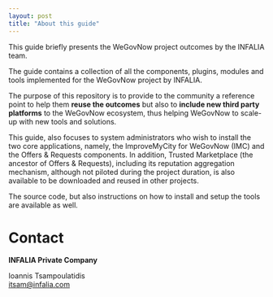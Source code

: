 ```yaml
---
layout: post
title: "About this guide"
---
```


This guide briefly presents the WeGovNow project outcomes by the INFALIA team.

The guide contains a collection of all the components, plugins, modules and tools implemented for the WeGovNow project by INFALIA.

The purpose of this repository is to provide to the community a reference point to help them **reuse the outcomes** but also to **include new third party platforms** to the WeGovNow ecosystem, thus helping WeGovNow to scale-up with new tools and solutions.

This guide, also focuses to system administrators who wish to install the two core applications, namely, the ImproveMyCity for WeGovNow (IMC) and the Offers & Requests components. In addition, Trusted Marketplace (the ancestor of Offers & Requests), including its reputation aggregation mechanism, although not piloted during the project duration, is also available to be downloaded and reused in other projects.

The source code, but also instructions on how to install and setup the tools are available as well.

# Contact
**INFALIA Private Company**

Ioannis Tsampoulatidis  
itsam@infalia.com